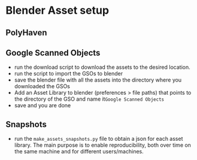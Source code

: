 # Blender Asset setup

## PolyHaven

## Google Scanned Objects
- run the download script to download the assets to the desired location.
- run the script to import the GSOs to blender
- save the blender file with all the assets into the directory where you downloaded the GSOs
- Add an Asset Library to blender (preferences > file paths) that points to the directory of the GSO and name it`Google Scanned Objects`
- save and you are done

## Snapshots
- run the `make_assets_snapshots.py` file to obtain a json for each asset library. The main purpose is to enable reproducibility, both over time on the same machine and for different users/machines.



